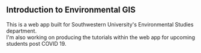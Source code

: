 ## Introduction to Environmental GIS

This is a web app built for Southwestern University's Environmental Studies department.
<br/>
I'm also working on producing the tutorials within the web app for upcoming students post COVID 19.

